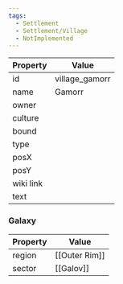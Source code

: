 ```yaml
---
tags:
  - Settlement
  - Settlement/Village
  - NotImplemented
---
```


| Property  | Value          |
| --------- | -------------- |
| id        | village_gamorr |
| name      | Gamorr         |
| owner     |                |
| culture   |                |
| bound     |                |
| type      |                |
| posX      |                |
| posY      |                |
| wiki link |                |
| text      |                |

### Galaxy
| Property | Value         |
| -------- | ------------- |
| region   | [[Outer Rim]] |
| sector   | [[Galov]]     |
